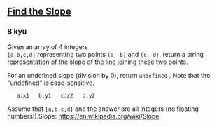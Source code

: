 <h2><a href=https://www.codewars.com/kata/55a75e2d0803fea18f00009d/train/csharp target="_blank">Find the Slope</a></h2><h3>8 kyu</h3><p>Given an array of 4 integers<br><code>[a,b,c,d]</code> representing two points <code>(a, b)</code> and <code>(c, d)</code>, return a string representation of the slope of the line joining these two points. </p><p>For an undefined slope (division by 0), return  <code>undefined</code>  . Note that the "undefined" is case-sensitive.</p><pre><code>   a:x1   b:y1   c:x2   d:y2</code></pre><p>Assume that <code>[a,b,c,d]</code> and the answer are all integers (no floating numbers!).Slope: <a href="https://en.wikipedia.org/wiki/Slope" data-turbolinks="false" target="_blank">https://en.wikipedia.org/wiki/Slope</a></p>